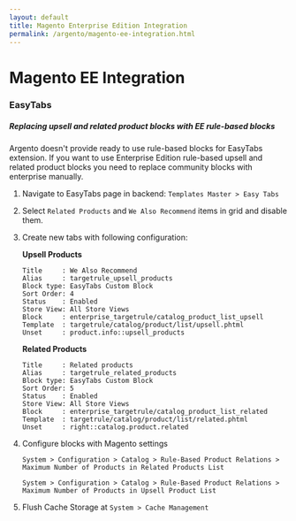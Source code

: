 ```yaml
---
layout: default
title: Magento Enterprise Edition Integration
permalink: /argento/magento-ee-integration.html
---
```


# Magento EE Integration

### EasyTabs

##### Replacing upsell and related product blocks with EE rule-based blocks

Argento doesn't provide ready to use rule-based blocks for EasyTabs extension. If you want to use Enterprise Edition rule-based upsell and related product blocks you need to replace community blocks with enterprise manually.

 1. Navigate to EasyTabs page in backend: `Templates Master > Easy Tabs`
 2. Select `Related Products` and  `We Also Recommend` items in grid and disable
 them.
 3. Create new tabs with following configuration:

    **Upsell Products**

    ```
    Title     : We Also Recommend
    Alias     : targetrule_upsell_products
    Block type: EasyTabs Custom Block
    Sort Order: 4
    Status    : Enabled
    Store View: All Store Views
    Block     : enterprise_targetrule/catalog_product_list_upsell
    Template  : targetrule/catalog/product/list/upsell.phtml
    Unset     : product.info::upsell_products
    ```

    **Related Products**

    ```
    Title     : Related products
    Alias     : targetrule_related_products
    Block type: EasyTabs Custom Block
    Sort Order: 5
    Status    : Enabled
    Store View: All Store Views
    Block     : enterprise_targetrule/catalog_product_list_related
    Template  : targetrule/catalog/product/list/related.phtml
    Unset     : right::catalog.product.related
    ```

 4. Configure blocks with Magento settings

    `System > Configuration > Catalog > Rule-Based Product Relations > Maximum Number of Products in Related Products List`

    `System > Configuration > Catalog > Rule-Based Product Relations > Maximum Number of Products in Upsell Product List`

 5. Flush Cache Storage at `System > Cache Management`
